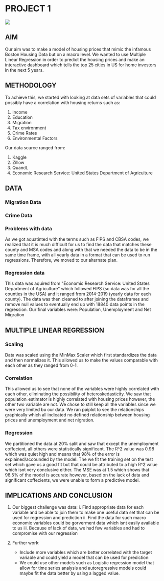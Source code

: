 # PROJECT 1

![](https://images.dwell.com/photos-6488407258118639616/6651031535077519360-large/a-fire-pit-between-two-wings-of-the-home-encourages-outdoor-living.jpg)

## AIM
Our aim was to make a model of housing prices that mimic the infamous Boston Housing Data but on a macro level. We wanted to use Multiple Linear Regression in order to predict the housing prices and make an interactive dashboard which tells the top 25 cities in US for home investors in the next 5 years.

## METHODOLOGY
To achieve this, we started with looking at data sets of variables that could possibly have a correlation with housing returns such as:
  1. Income
  2. Education
  3. Migration
  4. Tax environment
  5. Crime Rates
  6. Environmental Factors

Our data source ranged from:
  1. Kaggle
  2. Zillow
  3. QuandL
  4. Economic Research Service: United States Department of Agriculture
  
## DATA
### Migration Data

### Crime Data

### Problems with data
As we got aquatinted with the terms such as FIPS and CBSA codes, we realized that it is much difficult for us to find the data that matches these county and MSA codes and along with that we needed the data to be in the same time frame, with all yearly data in a format that can be used to run regressions. Therefore, we moved to our alternate plan. 

### Regression data
This data was aquired from "Economic Research Service: United States Department of Agriculture" which followed FIPS (so data was for all the counties in the USA) and it ranged from 2014-2019 (yearly data for each county). The data was then cleaned to after joining the dataframes and remove null values to eventually end up with 18840 data points in the regression. Our final variables were: Population, Unemployment and Net Migration

## MULTIPLE LINEAR REGRESSION
### Scaling
Data was scaled using the MinMax Scaler which first standardizes the data and then normalizes it. This allowed us to make the values comparable with each other as they ranged from 0-1. 

### Correlation
This allowed us to see that none of the variables were highly correlated with each other, eliminating the possibility of heteroskedasticity. We saw that population_estimator is highly correlated with housing prices however, the other two variable are not. We chose to still keep all the variables since we were very limited bu our data. We ran paiplot to see the relationships graphically which all indicated no defined relationship between housing prices and unemployment and net nigration. 

### Regression
We partitioned the data at 20% split and saw that except the unemployment coffecient, all others were statistically significant. The R^2 value was 0.98 which was quiet high and means that 98% of the error is explained/accounded by the model. 
The we fit the training set on the test set which gave us a good fit but that could be attributed to a high R^2 value which isnt very conclusive either. 
The MSE was at 1.5 which shows that 98.5% of the model is accurate however, based on the lack of data and significant coffecients, we were unable to form a predictive model. 

## IMPLICATIONS AND CONCLUSION
1. Our biggest challenge was data:
  i. Find appropriate data for each variable and be able to join them to make one useful data set that can be used for regression and prediction
  ii. Find the data for such macro economic variables could be gorverment data which isnt easily available to us
  iii. Because of lack of data, we had few variables and had to compromise with our regression
  
2. Further work:
    - Include more variables which are better correlated with the target variable and could yield a model that can be used for prediction
    - We could use other models such as Logistic regression model that allow for time series analysis and autoregressive models could maybe fit the data better by          using a lagged value.
